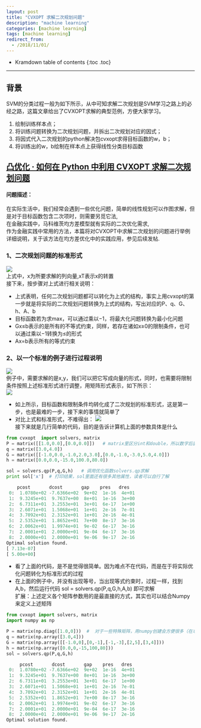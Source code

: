 ```yaml
---
layout: post
title: "CVXOPT 求解二次规划问题"
description: "machine learning"
categories: [machine learning]
tags: [machine learning]
redirect_from: 
  - /2018/11/01/
---  
```

* Kramdown table of contents
{:toc .toc}
---

##  背景
SVM的分类过程一般为如下所示，从中可知求解二次规划是SVM学习之路上的必经之路，这篇文章给出了CVXOPT求解的典型范例，方便大家学习。   
1. 绘制训练样本点；   
2. 将训练问题转换为二次规划问题，并拆出二次规划对应的因式；   
3. 将因式代入二次规划的python解决包cvxopt求得目标函数的w，b；
4. 将训练出的w，b绘制在样本点上获得线性分类目标函数


##  [凸优化 · 如何在 Python 中利用 CVXOPT 求解二次规划问题](https://uqer.io/v3/community/share/55c9a55df9f06c91f818c675)   
#### 问题描述：   
在实际生活中，我们经常会遇到一些优化问题，简单的线性规划可以作图求解，但是对于目标函数包含二次项时，则需要另觅它法,    
在金融实践中，马科维茨均方差模型就有实际的二次优化需求,    
作为金融实践中常用的方法，本篇将对CVXOPT中求解二次规划的问题进行举例详细说明，关于该方法在均方差优化中的实践应用，参见后续发帖.    

### 1、二次规划问题的标准形式    
![](http://p30p0kjya.bkt.clouddn.com/%E5%85%AC%E5%BC%8F.jpg)       
上式中，x为所要求解的列向量,xT表示x的转置    
接下来，按步骤对上式进行相关说明：    
*  上式表明，任何二次规划问题都可以转化为上式的结构，事实上用cvxopt的第一步就是将实际的二次规划问题转换为上式的结构，写出对应的P、q、G、h、A、b    
*  目标函数若为求max，可以通过乘以−1，将最大化问题转换为最小化问题    
*  Gx≤b表示的是所有的不等式约束，同样，若存在诸如x≥0的限制条件，也可以通过乘以−1转换为≤的形式    
*  Ax=b表示所有的等式约束    

### 2、以一个标准的例子进行过程说明
![](http://p30p0kjya.bkt.clouddn.com/%E5%85%AC%E5%BC%8F2.jpg)    
例子中，需要求解的是x,y，我们可以把它写成向量的形式，同时，也需要将限制条件按照上述标准形式进行调整，用矩阵形式表示，如下所示：    
![](http://p30p0kjya.bkt.clouddn.com/%E5%85%AC%E5%BC%8F3.jpg)    
*   如上所示，目标函数和限制条件均转化成了二次规划的标准形式，这是第一步，也是最难的一步，接下来的事情就简单了
*   对比上式和标准形式，不难得出：
![](http://p30p0kjya.bkt.clouddn.com/%E5%85%AC%E5%BC%8F4.jpg)    
接下来就是几行简单的代码，目的是告诉计算机上面的参数具体是什么


```python       
from cvxopt  import solvers, matrix 
P = matrix([[1.0,0.0],[0.0,0.0]])   # matrix里区分int和double，所以数字后面都需要加小数点
q = matrix([3.0,4.0])
G = matrix([[-1.0,0.0,-1.0,2.0,3.0],[0.0,-1.0,-3.0,5.0,4.0]])
h = matrix([0.0,0.0,-15.0,100.0,80.0])

sol = solvers.qp(P,q,G,h)   # 调用优化函数solvers.qp求解
print sol['x']  # 打印结果，sol里面还有很多其他属性，读者可以自行了解

    pcost       dcost       gap    pres   dres
 0:  1.0780e+02 -7.6366e+02  9e+02  1e-16  4e+01
 1:  9.3245e+01  9.7637e+00  8e+01  1e-16  3e+00
 2:  6.7311e+01  3.2553e+01  3e+01  6e-17  1e+00
 3:  2.6071e+01  1.5068e+01  1e+01  2e-16  7e-01
 4:  3.7092e+01  2.3152e+01  1e+01  2e-16  4e-01
 5:  2.5352e+01  1.8652e+01  7e+00  8e-17  3e-16
 6:  2.0062e+01  1.9974e+01  9e-02  6e-17  3e-16
 7:  2.0001e+01  2.0000e+01  9e-04  6e-17  3e-16
 8:  2.0000e+01  2.0000e+01  9e-06  9e-17  2e-16
Optimal solution found.
[ 7.13e-07]
[ 5.00e+00]
```    

* 看了上面的代码，是不是觉得很简单。因为难点不在代码，而是在于将实际优化问题转化为标准形式的过程   
* 在上面的例子中，并没有出现等号，当出现等式约束时，过程一样，找到A,b，然后运行代码 sol = solvers.qp(P,q,G,h,A,b) 即可求解   
扩展：上述定义各个矩阵参数用的是最直接的方式，其实也可以结合Numpy来定义上述矩阵   

```python      
from cvxopt import solvers, matrix
import numpy as np

P = matrix(np.diag([1.0,0]))  #  对于一些特殊矩阵，用numpy创建会方便很多（在本例中可能感受不大）
q = matrix(np.array([3.0,4]))
G = matrix(np.array([[-1.0,0],[0,-1],[-1,-3],[2,5],[3,4]]))
h = matrix(np.array([0.0,0,-15,100,80]))
sol = solvers.qp(P,q,G,h)

     pcost       dcost       gap    pres   dres
 0:  1.0780e+02 -7.6366e+02  9e+02  1e-16  4e+01
 1:  9.3245e+01  9.7637e+00  8e+01  1e-16  3e+00
 2:  6.7311e+01  3.2553e+01  3e+01  6e-17  1e+00
 3:  2.6071e+01  1.5068e+01  1e+01  2e-16  7e-01
 4:  3.7092e+01  2.3152e+01  1e+01  2e-16  4e-01
 5:  2.5352e+01  1.8652e+01  7e+00  8e-17  3e-16
 6:  2.0062e+01  1.9974e+01  9e-02  6e-17  3e-16
 7:  2.0001e+01  2.0000e+01  9e-04  6e-17  3e-16
 8:  2.0000e+01  2.0000e+01  9e-06  9e-17  2e-16
Optimal solution found.
```   













